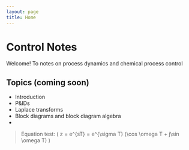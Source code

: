 ```yaml
---
layout: page
title: Home
---
```


# Control Notes

Welcome! To notes on process dynamics and chemical process control

## Topics (coming soon)
- Introduction
- P&IDs
- Laplace transforms
- Block diagrams and block diagram algebra
- 

> Equation test: \( z = e^{sT} = e^{\sigma T} (\cos \omega T + j\sin \omega T) \)
